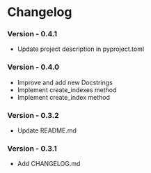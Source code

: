 # Changelog

### Version - 0.4.1

- Update project description in pyproject.toml

### Version - 0.4.0

- Improve and add new Docstrings
- Implement create_indexes method
- Implement create_index method

### Version - 0.3.2

- Update README.md

### Version - 0.3.1

- Add CHANGELOG.md